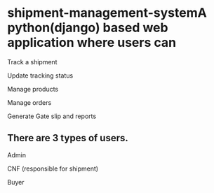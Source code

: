 # shipment-management-systemA python(django) based web application where users can
<p> Track a shipment </p>
<p> Update tracking status </p>
<p>  Manage products </p>
<p> Manage orders </p>
<p> Generate Gate slip and reports </p>

## There are 3 types of users.
<p> Admin </p>
<p> CNF (responsible for shipment) </p>
<p> Buyer </p>
